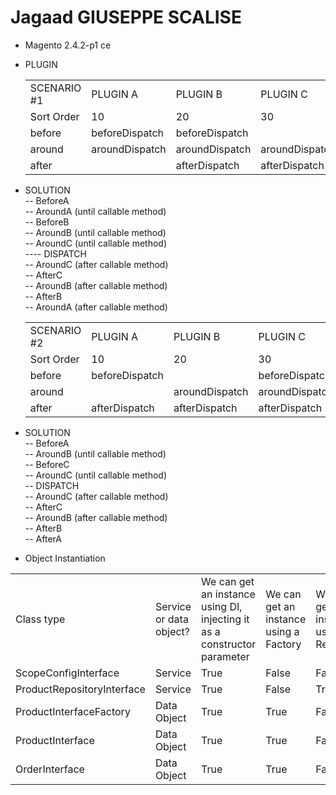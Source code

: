 # Jagaad GIUSEPPE SCALISE

- Magento 2.4.2-p1 ce


- PLUGIN
    <table>
        <tr>
            <td>SCENARIO #1</td>
            <td>PLUGIN A</td>
            <td>PLUGIN B</td>
            <td>PLUGIN C</td>
        </tr>
        <tr>
            <td>Sort Order</td>
            <td>10</td>
            <td>20</td>
            <td>30</td>
        </tr>
        <tr>
            <td>before</td>
            <td>beforeDispatch</td>
            <td>beforeDispatch</td>
            <td></td>
        </tr>
        <tr>
            <td>around</td>
            <td>aroundDispatch</td>
            <td>aroundDispatch</td>
            <td>aroundDispatch</td>
        </tr>
        <tr>
            <td>after</td>
            <td></td>
            <td>afterDispatch</td>
            <td>afterDispatch</td>
        </tr>
    </table>
- SOLUTION <br/>
-- BeforeA <br/>
-- AroundA (until callable method) <br/>
-- BeforeB <br/>
-- AroundB (until callable method) <br/>
-- AroundC (until callable method) <br/>
---- DISPATCH <br/>
-- AroundC (after callable method) <br/>
-- AfterC <br/>
-- AroundB (after callable method) <br/>
-- AfterB <br/>
-- AroundA (after callable method) <br/>

    <table>
        <tr>
            <td>SCENARIO #2</td>
            <td>PLUGIN A</td>
            <td>PLUGIN B</td>
            <td>PLUGIN C</td>
        </tr>
        <tr>
            <td>Sort Order</td>
            <td>10</td>
            <td>20</td>
            <td>30</td>
        </tr>
        <tr>
            <td>before</td>
            <td>beforeDispatch</td>
            <td></td>
            <td>beforeDispatch</td>
        </tr>
        <tr>
            <td>around</td>
            <td></td>
            <td>aroundDispatch</td>
            <td>aroundDispatch</td>
        </tr>
        <tr>
            <td>after</td>
            <td>afterDispatch</td>
            <td>afterDispatch</td>
            <td>afterDispatch</td>
        </tr>
    </table>
- SOLUTION<br/>
-- BeforeA <br/>
-- AroundB (until callable method) <br/>
-- BeforeC <br/>
-- AroundC (until callable method) <br/>
-- DISPATCH <br/>
-- AroundC (after callable method) <br/>
-- AfterC <br/>
-- AroundB (after callable method) <br/>
-- AfterB <br/>
-- AfterA <br/>



- Object Instantiation

<table>
    <tr>
        <td>Class type</td>
        <td>Service or data object?</td>
        <td>We can get an instance using DI, injecting it as a constructor parameter</td>
        <td>We can get an instance using a Factory</td>
        <td>We can get an instance using a Repository</td>
    </tr>
    <tr>
        <td>ScopeConfigInterface</td>
        <td>Service</td>
        <td>True</td>
        <td>False</td>
        <td>False</td>
    </tr>
    <tr>
        <td>ProductRepositoryInterface</td>
        <td>Service</td>
        <td>True</td>
        <td>False</td>
        <td>True</td>
    </tr>
    <tr>
        <td>ProductInterfaceFactory</td>
        <td>Data Object</td>
        <td>True</td>
        <td>True</td>
        <td>False</td>
    </tr>
    <tr>
        <td>ProductInterface</td>
        <td>Data Object</td>
        <td>True</td>
        <td>True</td>
        <td>False</td>
    </tr>
    <tr>
        <td>OrderInterface</td>
        <td>Data Object</td>
        <td>True</td>
        <td>True</td>
        <td>False</td>
    </tr>
</table> 